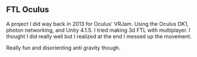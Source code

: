 FTL Oculus
---

A project I did way back in 2013 for Oculus' VRJam. Using the Oculus DK1, photon networking, and Unity 4.1.5. I tried making 3d FTL with multiplayer. I thought I did really well but I realized at the end I messed up the movement. 

Really fun and disorienting anti gravity though.